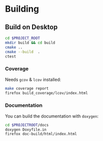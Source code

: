 # Building

## Build on Desktop

```sh
cd $PROJECT_ROOT
mkdir build && cd build
cmake ..
cmake --build  .
ctest
```

### Coverage

Needs `gcov` & `lcov` installed:

```sh
make coverage report
firefox build_coverage/lcov/index.html
```

### Documentation

You can build the documentation with `doxygen`:

```sh
cd $PROJECTROOT/docs
doxygen Doxyfile.in
firefox doc-build/html/index.html
```
